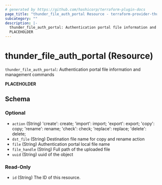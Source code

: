 ```yaml
---
# generated by https://github.com/hashicorp/terraform-plugin-docs
page_title: "thunder_file_auth_portal Resource - terraform-provider-thunder"
subcategory: ""
description: |-
  thunder_file_auth_portal: Authentication portal file information and management commands
  PLACEHOLDER
---
```


# thunder_file_auth_portal (Resource)

`thunder_file_auth_portal`: Authentication portal file information and management commands

__PLACEHOLDER__



<!-- schema generated by tfplugindocs -->
## Schema

### Optional

- `action` (String) 'create': create; 'import': import; 'export': export; 'copy': copy; 'rename': rename; 'check': check; 'replace': replace; 'delete': delete;
- `dst_file` (String) Destination file name for copy and rename action
- `file` (String) Authentication portal local file name
- `file_handle` (String) Full path of the uploaded file
- `uuid` (String) uuid of the object

### Read-Only

- `id` (String) The ID of this resource.


